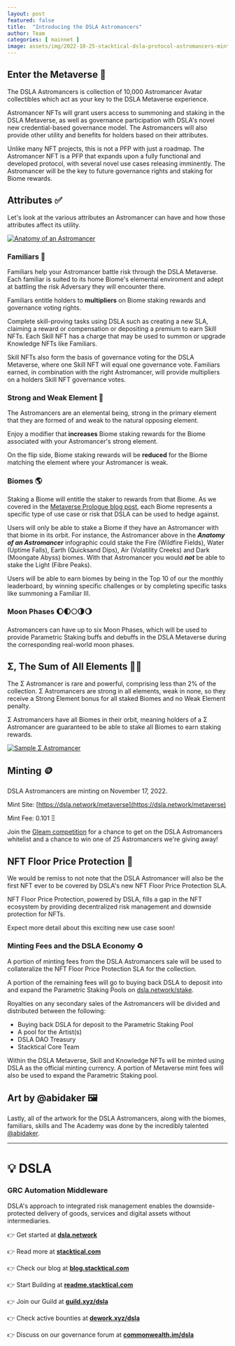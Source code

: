 ```yaml
---
layout: post
featured: false
title:  "Introducing the DSLA Astromancers"
author: Team
categories: [ mainnet ]
image: assets/img/2022-10-25-stacktical-dsla-protocol-astromancers-minting-blockchain-cryptocurrency-fintech-legaltech-insurtech-itsm-slm-sla-defi-nft.jpg
---
```


## Enter the Metaverse 🔮

The DSLA Astromancers is collection of 10,000 Astromancer Avatar collectibles which act as your key to the DSLA Metaverse experience. 

Astromancer NFTs will grant users access to summoning and staking in the DSLA Metaverse, as well as governance participation with DSLA's novel new credential-based governance model. The Astromancers will also provide other utility and benefits for holders based on their attributes.

Unlike many NFT projects, this is not a PFP with just a roadmap. The Astromancer NFT is a PFP that expands upon a fully functional and developed protocol, with several novel use cases releasing imminently. The Astromancer will be the key to future governance rights and staking for Biome rewards.

## Attributes ✅

Let's look at the various attributes an Astromancer can have and how those attributes affect its utility.

[![Anatomy of an Astromancer](/assets/img/2022-10-31-anatomy-of-an-astromancer.png)](/assets/img/2022-10-31-anatomy-of-an-astromancer.png)

### Familiars 🐆

Familiars help your Astromancer battle risk through the DSLA Metaverse. Each familiar is suited to its home Biome's elemental enviroment and adept at battling the risk Adversary they will encounter there.

Familiars entitle holders to **multipliers** on Biome staking rewards and governance voting rights.

Complete skill-proving tasks using DSLA such as creating a new SLA, claiming a reward or compensation or depositing a premium to earn Skill NFTs. Each Skill NFT has a charge that may be used to summon or upgrade Knowledge NFTs like Familiars.

Skill NFTs also form the basis of governance voting for the DSLA Metaverse, where one Skill NFT will equal one governance vote. Familiars earned, in combination with the right Astromancer, will provide multipliers on a holders Skill NFT governance votes.

### Strong and Weak Element 💪

The Astromancers are an elemental being, strong in the primary element that they are formed of and weak to the natural opposing element.

Enjoy a modifier that **increases** Biome staking rewards for the Biome associated with your Astromancer's strong element.

On the flip side, Biome staking rewards will be **reduced** for the Biome matching the element where your Astromancer is weak.

### Biomes 🌎

Staking a Biome will entitle the staker to rewards from that Biome. As we covered in the [Metaverse Prologue blog post](https://blog.stacktical.com/metaverse/nft/2022/03/01/stacktical-dsla-protocol-metaverse-inaugural-nft-mint-blockchain-cryptocurrency-fintech-legaltech-insurtech-itsm-slm-sla-defi-nft.html), each Biome represents a specific type of use case or risk that DSLA can be used to hedge against.

Users will only be able to stake a Biome if they have an Astromancer with that biome in its orbit. For instance, the Astromancer above in the ***Anatomy of an Astromancer*** infographic could stake the Fire (Wildfire Fields), Water (Uptime Falls), Earth (Quicksand Dips), Air (Volatility Creeks) and Dark (Moongate Abyss) biomes. With that Astromancer you would ***not*** be able to stake the Light (Fibre Peaks).

Users will be able to earn biomes by being in the Top 10 of our the monthly leaderboard, by winning specific challenges or by completing specific tasks like summoning a Familiar III.

### Moon Phases 🌔🌓🌕🌗🌖

Astromancers can have up to six Moon Phases, which will be used to provide Parametric Staking buffs and debuffs in the DSLA Metaverse during the corresponding real-world moon phases.

## Σ, The Sum of All Elements 🧘‍♂️

The Σ Astromancer is rare and powerful, comprising less than 2% of the collection. Σ Astromancers are strong in all elements, weak in none, so they receive a Strong Element bonus for all staked Biomes and no Weak Element penalty.

Σ Astromancers have all Biomes in their orbit, meaning holders of a Σ Astromancer are guaranteed to be able to stake all Biomes to earn staking rewards.

[![Sample Σ Astromancer](/assets/img/2022-10-25-sample-sigma.png)](/assets/img/2022-10-25-sample-sigma)

## Minting 🪙

DSLA Astromancers are minting on November 17, 2022.

Mint Site: [https://dsla.network/metaverse](https://dsla.network/metaverse)

Mint Fee: 0.101 Ξ

Join the [Gleam competition](https://gleam.io/competitions/StG6i-dsla-astromancers-whitelist) for a chance to get on the DSLA Astromancers whitelist and a chance to win one of 25 Astromancers we're giving away!

## NFT Floor Price Protection 🪬

We would be remiss to not note that the DSLA Astromancer will also be the first NFT ever to be covered by DSLA's new NFT Floor Price Protection SLA.

NFT Floor Price Protection, powered by DSLA, fills a gap in the NFT ecosystem by providing decentralized risk management and downside protection for NFTs.

Expect more detail about this exciting new use case soon!

### Minting Fees and the DSLA Economy ♻️

A portion of minting fees from the DSLA Astromancers sale will be used to collateralize the NFT Floor Price Protection SLA for the collection.

A portion of the remaining fees will go to buying back DSLA to deposit into and expand the Parametric Staking Pools on [dsla.network/stake](https://dsla.network/stake).

Royalties on any secondary sales of the Astromancers will be divided and distributed between the following:
* Buying back DSLA for deposit to the Parametric Staking Pool
* A pool for the Artist(s)
* DSLA DAO Treasury
* Stacktical Core Team

Within the DSLA Metaverse, Skill and Knowledge NFTs will be minted using DSLA as the official minting currency. A portion of Metaverse mint fees will also be used to expand the Parametric Staking pool.

## Art by @abidaker 🖼️

Lastly, all of the artwork for the DSLA Astromancers, along with the biomes, familiars, skills and The Academy was done by the incredibly talented [@abidaker](https://twitter.com/abidaker).

---

# 💡 DSLA

### GRC Automation Middleware

DSLA's approach to integrated risk management enables the downside-protected delivery of goods, services and digital assets without intermediaries.

👉 Get started at **[dsla.network](https://dsla.network)** 

👉 Read more at [**stacktical.com**](https://stacktical.com)

👉 Check our blog at [**blog.stacktical.com**](https://blog.stacktical.com)

👉 Start Building at [**readme.stacktical.com**](https://readme.stacktical.com/developer-guide/)

👉 Join our Guild at [**guild.xyz/dsla**](https://guild.xyz/dsla)

👉 Check active bounties at [**dework.xyz/dsla**](https://dework.xyz/dsla)

👉 Discuss on our governance forum at [**commonwealth.im/dsla**](https://commonwealth.im/dsla)